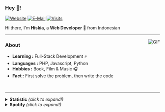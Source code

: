 ### Hey 👋!
[![Website](https://img.shields.io/badge/website-dev-2a8?style=flat-square&logo=safari&logoColor=white)](https://hiskia.dev)
[![E-Mail](https://img.shields.io/badge/email-reveal-369?style=flat-square&logo=gmail&logoColor=white)](https://mailhide.io/e/DJ1r1)
[![Visits](https://gpvc.arturio.dev/hzkyx)](https://github.com/hzkyx)

Hi there, I'm **Hiskia**, a **Web Developer** 🚀 from Indonesian

---------------------------------------------------------------------------------------------------------------------------------------------------------------------------------
<img align="right" alt="GIF" src="https://gist.githubusercontent.com/hzkyx/5d907e1e546189b2d22aa228be4b61d0/raw/89bda6f411a45750b5e5c5d063fe75c1fe4c4a7f/5d907e1e546189b2d22aa228be4b61d0.gif" />


### About

-  **Learning :** Full-Stack Development :zap:
-  **Languages :** PHP, Javascript, Python
-  **Hobbies :** Book, Film & Music :headphones:
-  **Fact :** First solve the problem, then write the code
<br>

---------------------------------------------------------------------------------------------------------------------------------------------------------------------------------
<details>
  <summary><b>Statistic</b> <i>(click to expand!)</i></summary>

[![Hiskia's github stats](https://github-readme-stats.vercel.app/api?username=hzkyx&hide=contribs,prs)](https://github.com/hzkyx)
[![Top Langs](https://github-readme-stats.vercel.app/api/top-langs/?username=hzkyx&layout=compact&hide=html)](https://github.com/hzkyx)

</details>

<details>
  <summary><b>Spotify</b> <i>(click to expand!)</i></summary>

[![Spotify](https://spotify-now-playing-virid.vercel.app/api/spotify)](https://open.spotify.com/user/44h8hwkhfxp60in23sisw1y7r)

</details>
